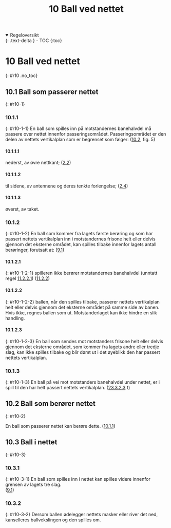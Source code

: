 ﻿---
title: 10 Ball ved nettet
parent: Kapittel 4 - Spillehandlinger
---
<details open markdown="block">
  <summary>
    Regeloversikt
  </summary>
  {: .text-delta }
- TOC
{:toc}
</details>

# 10 Ball ved nettet
{: #r10 .no_toc}

## 10.1 Ball som passerer nettet
{: #r10-1}

### 10.1.1
{: #r10-1-1}
En ball som spilles inn på motstandernes banehalvdel må passere over nettet innenfor 
passeringsområdet. Passeringsområdet er den delen av nettets vertikalplan som er 
begrenset som følger: 
([10.2](#r10-2), fig. 5)

#### 10.1.1.1 
nederst, av øvre nettkant;
([2.2](../para2/#r2-2))

#### 10.1.1.2 
til sidene, av antennene og deres tenkte forlengelse;
([2.4](../para2/#r2-4))

#### 10.1.1.3
øverst, av taket.

### 10.1.2
{: #r10-1-2}
En ball som kommer fra lagets første berøring og som har passert nettets vertikalplan
inn i motstandernes frisone helt eller delvis gjennom det eksterne området, kan spilles
tilbake innenfor lagets antall berøringer, forutsatt at:
([9.1](../para9/#r9-1))

#### 10.1.2.1
{: #r10-1-2-1}
spilleren ikke berører motstandernes banehalvdel (unntatt regel [11.2.2.1](../para11/#r11-2-2-1))
([11.2.2](../para11/#r11-2-2))

#### 10.1.2.2
{: #r10-1-2-2}
ballen, når den spilles tilbake, passerer nettets vertikalplan helt eller delvis gjennom det
eksterne området på samme side av banen. Hvis ikke, regnes ballen som ut.
Motstanderlaget kan ikke hindre en slik handling.

#### 10.1.2.3
{: #r10-1-2-3}
En ball som sendes mot motstanders frisone helt eller delvis gjennom det
eksterne området, som kommer fra lagets andre eller tredje slag, kan ikke spilles
tilbake og blir dømt ut i det øyeblikk den har passert nettets vertikalplan.

### 10.1.3
{: #r10-1-3}
En ball på vei mot motstanders banehalvdel under nettet, er i spill til den har
helt passert nettets vertikalplan.
([23.3.2.3](../para23/#r23-3-2-3) f)

## 10.2 Ball som berører nettet
{: #r10-2}

En ball som passerer nettet kan berøre dette.
([10.1.1](#r10-1-1))

## 10.3 Ball i nettet
{: #r10-3}

### 10.3.1
{: #r10-3-1}
En ball som spilles inn i nettet kan spilles videre innenfor grensen av lagets tre slag.  
([9.1](../para9/#r9-1))

### 10.3.2
{: #r10-3-2}
Dersom ballen ødelegger nettets masker eller river det ned, kanselleres ballvekslingen 
og den spilles om. 
